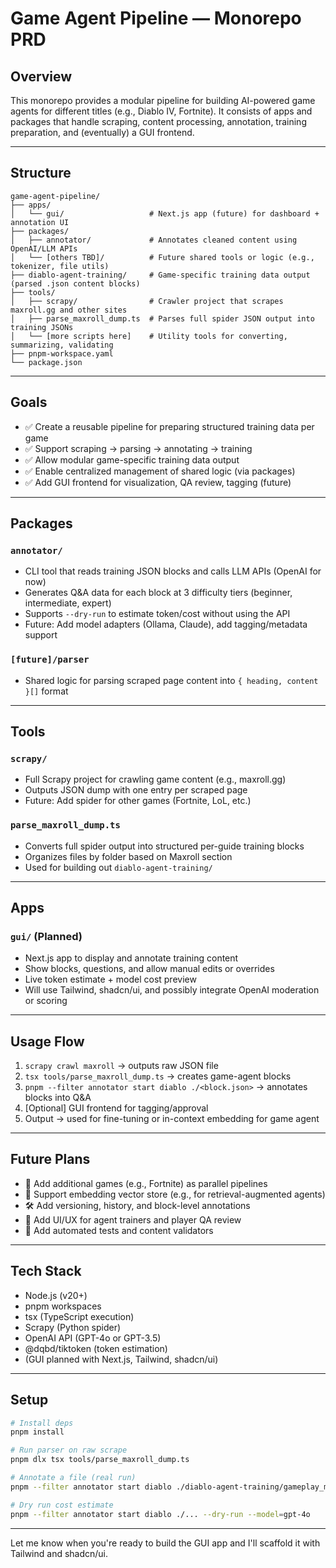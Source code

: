 # Game Agent Pipeline — Monorepo PRD

## Overview

This monorepo provides a modular pipeline for building AI-powered game agents for different titles (e.g., Diablo IV, Fortnite). It consists of apps and packages that handle scraping, content processing, annotation, training preparation, and (eventually) a GUI frontend.

---

## Structure

```
game-agent-pipeline/
├── apps/
│   └── gui/                   # Next.js app (future) for dashboard + annotation UI
├── packages/
│   ├── annotator/             # Annotates cleaned content using OpenAI/LLM APIs
│   └── [others TBD]/          # Future shared tools or logic (e.g., tokenizer, file utils)
├── diablo-agent-training/     # Game-specific training data output (parsed .json content blocks)
├── tools/
│   ├── scrapy/                # Crawler project that scrapes maxroll.gg and other sites
│   ├── parse_maxroll_dump.ts  # Parses full spider JSON output into training JSONs
│   └── [more scripts here]    # Utility tools for converting, summarizing, validating
├── pnpm-workspace.yaml
└── package.json
```

---

## Goals

- ✅ Create a reusable pipeline for preparing structured training data per game
- ✅ Support scraping -> parsing -> annotating -> training
- ✅ Allow modular game-specific training data output
- ✅ Enable centralized management of shared logic (via packages)
- ✅ Add GUI frontend for visualization, QA review, tagging (future)

---

## Packages

### `annotator/`
- CLI tool that reads training JSON blocks and calls LLM APIs (OpenAI for now)
- Generates Q&A data for each block at 3 difficulty tiers (beginner, intermediate, expert)
- Supports `--dry-run` to estimate token/cost without using the API
- Future: Add model adapters (Ollama, Claude), add tagging/metadata support

### `[future]/parser`
- Shared logic for parsing scraped page content into `{ heading, content }[]` format

---

## Tools

### `scrapy/`
- Full Scrapy project for crawling game content (e.g., maxroll.gg)
- Outputs JSON dump with one entry per scraped page
- Future: Add spider for other games (Fortnite, LoL, etc.)

### `parse_maxroll_dump.ts`
- Converts full spider output into structured per-guide training blocks
- Organizes files by folder based on Maxroll section
- Used for building out `diablo-agent-training/`

---

## Apps

### `gui/` (Planned)
- Next.js app to display and annotate training content
- Show blocks, questions, and allow manual edits or overrides
- Live token estimate + model cost preview
- Will use Tailwind, shadcn/ui, and possibly integrate OpenAI moderation or scoring

---

## Usage Flow

1. `scrapy crawl maxroll` → outputs raw JSON file
2. `tsx tools/parse_maxroll_dump.ts` → creates game-agent blocks
3. `pnpm --filter annotator start diablo ./<block.json>` → annotates blocks into Q&A
4. [Optional] GUI frontend for tagging/approval
5. Output → used for fine-tuning or in-context embedding for game agent

---

## Future Plans

- 🧠 Add additional games (e.g., Fortnite) as parallel pipelines
- 🔁 Support embedding vector store (e.g., for retrieval-augmented agents)
- 🛠 Add versioning, history, and block-level annotations
- 🎨 Add UI/UX for agent trainers and player QA review
- 🧪 Add automated tests and content validators

---

## Tech Stack

- Node.js (v20+)
- pnpm workspaces
- tsx (TypeScript execution)
- Scrapy (Python spider)
- OpenAI API (GPT-4o or GPT-3.5)
- @dqbd/tiktoken (token estimation)
- (GUI planned with Next.js, Tailwind, shadcn/ui)

---

## Setup

```bash
# Install deps
pnpm install

# Run parser on raw scrape
pnpm dlx tsx tools/parse_maxroll_dump.ts

# Annotate a file (real run)
pnpm --filter annotator start diablo ./diablo-agent-training/gameplay_mechanics/renown.json

# Dry run cost estimate
pnpm --filter annotator start diablo ./... --dry-run --model=gpt-4o
```

---

Let me know when you're ready to build the GUI app and I'll scaffold it with Tailwind and shadcn/ui.